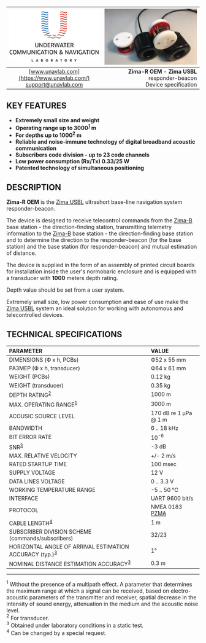 | ![logo](/documentation/sm_logo.png) | ![logo](/documentation/zima_r_oem.png) |
| :---: | ---: |
| [www.unavlab.com](https://www.unavlab.com/) <br/> [support@unavlab.com](mailto:support@unavlab.com) | **Zima-R OEM** - **Zima USBL** responder-beacon <br/> Device specification |

## KEY FEATURES

* **Extremely small size and weight**
* **Operating range up to 3000<sup>[1](#footnote1)</sup> m**
* **For depths up to 1000<sup>[2](#footnote2)</sup> m**
* **Reliable and noise-immune technology of digital broadband acoustic communication**
* **Subscribers code division - up to 23 code channels**
* **Low power consumption (Rx/Tx) 0.33/25 W**
* **Patented technology of simultaneous positioning**

## DESCRIPTION

**Zima-R OEM** is the [Zima USBL](Zima_DataBrief_ru.md) ultrashort base-line navigation system responder-beacon.

The device is designed to receive telecontrol commands from the [Zima-B](Zima_B_Specification_en.md) base station - the direction-finding station, transmitting telemetry information to the [Zima-B](Zima_B_Specification_en.md) base station - the direction-finding base station and to determine the direction to the responder-beacon (for the base station) and the base station (for responder-beacon) and mutual estimation of distance.

The device is supplied in the form of an assembly of printed circuit boards for installation inside the user's normobaric enclosure and is equipped with a transducer with **1000** meters depth rating.

Depth value should be set from a user system.

Extremely small size, low power consumption and ease of use make the [Zima USBL](Zima_DataBrief_ru.md) system an ideal solution for working with autonomous and telecontrolled devices.

<div style="page-break-after: always;"></div>

## TECHNICAL SPECIFICATIONS

| PARAMETER | VALUE |
| :--- | :--- |
| DIMENSIONS (Ф х h, PCBs) | Ф52 х 55 mm |
| РАЗМЕР (Ф х h, transducer) | Ф64 х 61 mm |
| WEIGHT (PCBs) | 0.12 kg |
| WEIGHT (transducer) | 0.35 kg |
| DEPTH RATING<sup>[2](#footnote2)</sup> | 1000 m |
| MAX. OPERATING RANGE<sup>[1](#footnote1)</sup> | 3000 m |
| ACOUSIC SOURCE LEVEL |	170 dB re 1 μPa @ 1 m |
| BANDWIDTH | 6 .. 18 kHz |
| BIT ERROR RATE | 10<sup>-6</sup> |
| SNR<sup>[3](#footnote3)</sup> | -3 dB |
| MAX. RELATIVE VELOCITY | +/- 2 m/s |
| RATED STARTUP TIME | 100 msec |
| SUPPLY VOLTAGE | 12 V |
| DATA LINES VOLTAGE | 0 .. 3.3 V |
| WORKING TEMPERATURE RANGE | -5 .. 50 °C |
| INTERFACE | UART 9600 bit/s |
| PROTOCOL | NMEA 0183 [PZMA](Zima_Protocol_Specification_en.md) |
| CABLE LENGTH<sup>[4](#footnote4)</sup> | 1 m |
| SUBSCRIBER DIVISION SCHEME (commands/subscribers) | 32/23 |
| HORIZONTAL ANGLE OF ARRIVAL ESTIMATION ACCURACY (typ.)<sup>[3](#footnote3)</sup> | 1° |
| NOMINAL DISTANCE ESTIMATION ACCURACY<sup>[3](#footnote3)</sup> | 0.3 m |
  
________________
<a name="footnote1"><sup>1</sup></a> Without the presence of a multipath effect. A parameter that determines the maximum range at which a signal can be received, based on electro-acoustic parameters of the transmitter and receiver, spatial decrease in the intensity of sound energy, attenuation in the medium and the acoustic noise level.   
<a name="footnote2"><sup>2</sup></a> For transducer.  
<a name="footnote3"><sup>3</sup></a> Obtained under laboratory conditions in a static test.  
<a name="footnote4"><sup>4</sup></a> Can be changed by a special request.  
